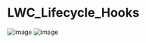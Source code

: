 # LWC_Lifecycle_Hooks

![image](https://github.com/user-attachments/assets/1a2a8f8a-9624-48b1-8151-2ecc3409b635)
![image](https://github.com/user-attachments/assets/703e900d-b096-438d-818c-071903551eae)

